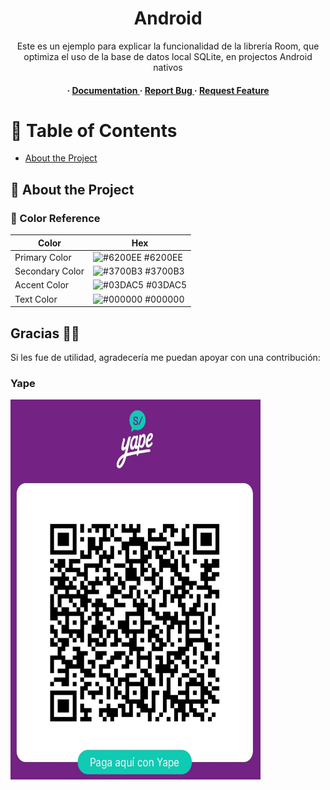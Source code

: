 <div align='center'>

<h1>Android</h1>
<p>Este es un ejemplo para explicar la funcionalidad de la librería Room, que optimiza el uso de la base de datos local SQLite, en projectos Android nativos</p>

<h4> <span> · </span> <a href="https://github.com/un-chalan-mas/android-room-products-example/blob/master/README.md"> Documentation </a> <span> · </span> <a href="https://github.com/un-chalan-mas/android-room-products-example/issues"> Report Bug </a> <span> · </span> <a href="https://github.com/un-chalan-mas/android-room-products-example/issues"> Request Feature </a> </h4>


</div>

# :notebook_with_decorative_cover: Table of Contents

- [About the Project](#star2-about-the-project)


## :star2: About the Project

### :art: Color Reference
| Color | Hex |
| --------------- | ---------------------------------------------------------------- |
| Primary Color | ![#6200EE](https://via.placeholder.com/10/6200EE?text=+) #6200EE |
| Secondary Color | ![#3700B3](https://via.placeholder.com/10/3700B3?text=+) #3700B3 |
| Accent Color | ![#03DAC5](https://via.placeholder.com/10/03DAC5?text=+) #03DAC5 |
| Text Color | ![#000000](https://via.placeholder.com/10/000000?text=+) #000000 |

## Gracias 🙌🏻
Si les fue de utilidad, agradecería me puedan apoyar con una contribución:

### Yape
<img src="https://github.com/un-chalan-mas/un-chalan-mas/blob/main/media/image/qr_yape.JPG" width=400 height=608/>